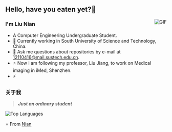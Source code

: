 ## Hello, have you eaten yet?👋
<img align="right" alt="GIF" src="https://raw.githubusercontent.com/JoeyBling/JoeyBling/master/pic/pusheencode.gif" />

### I'm Liu Nian

- A Computer Engineering Undergraduate Student.
- 🌱 Currently working in South University of Science and Technology, China.
- 💬 Ask me questions about repositories by e-mail at 12110416@mail.sustech.edu.cn.
- ⭐ Now I am following my professor, Liu Jiang, to work on Medical imaging in iMed, Shenzhen.
- ⚡ 


### 关于我

> ***Just an ordinary student***

![Top Languages](https://github-readme-stats.vercel.app/api/top-langs/?username=LN57421&layout=compact)

⭐️ From [Nian]([https://github.com/JoeyBling](https://github.com/LN57421)https://github.com/LN57421)
